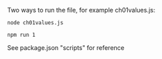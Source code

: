 Two ways to run the file, for example ch01values.js:

    node ch01values.js

    npm run 1


See package.json "scripts" for reference
